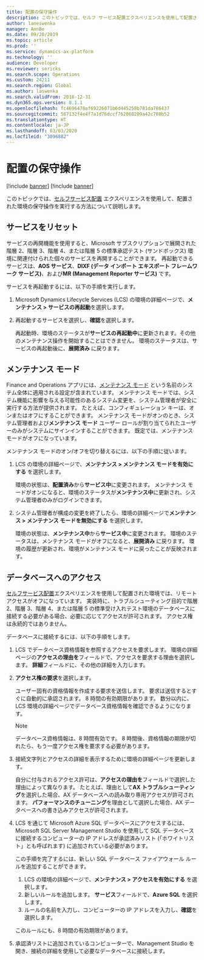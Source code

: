 ```yaml
---
title: 配置の保守操作
description: このトピックでは、セルフ サービス配置エクスペリエンスを使用して配置された環境の保守操作を実行する方法について説明します。
author: laneswenka
manager: AnnBe
ms.date: 09/20/2019
ms.topic: article
ms.prod: ''
ms.service: dynamics-ax-platform
ms.technology: ''
audience: Developer
ms.reviewer: sericks
ms.search.scope: Operations
ms.custom: 24211
ms.search.region: Global
ms.author: laswenka
ms.search.validFrom: 2018-12-31
ms.dyn365.ops.version: 8.1.1
ms.openlocfilehash: fc4696478af69226071b6d445258b781da786437
ms.sourcegitcommit: 567132f4e4f7a1d76dccf762068209a42c788b52
ms.translationtype: HT
ms.contentlocale: ja-JP
ms.lasthandoff: 03/03/2020
ms.locfileid: "3096882"
---
```

# <a name="maintenance-operations-for-deployments"></a>配置の保守操作

[!include [banner](../includes/banner.md)]
[!include [banner](../includes/limited-availability.md)]

このトピックでは、[セルフサービス配置](infrastructure-stack.md) エクスペリエンスを使用して、配置された環境の保守操作を実行する方法について説明します。

## <a name="restart-services"></a>サービスをリセット

サービスの再開機能を使用すると、Microsoft サブスクリプションで展開された階層 2、階層 3、階層 4、または階層 5 の標準承認テスト (サンドボックス) 環境に関連付けられた個々のサービスを再開することができます。 再起動できるサービスは、**AOS サービス**、**DIXF (データ インポート エキスポート フレームワーク サービス)**、および**MR (Management Reporter サービス)** です。

サービスを再起動するには、以下の手順を実行します。

1. Microsoft Dynamics Lifecycle Services (LCS) の環境の詳細ページで、**メンテナンス \> サービスの再起動**を選択します。
2. 再起動するサービスを選択し、**確認**を選択します。

    再起動時、環境のステータスが**サービスの再起動中**に更新されます。その他のメンテナンス操作を開始することはできません。 環境のステータスは、サービスの再起動後に、**展開済み** に戻ります。

## <a name="maintenance-mode"></a>メンテナンス モード

Finance and Operations アプリには、[メンテナンス モード](../sysadmin/maintenance-mode.md) という名前のシステム全体に適用される設定が含まれています。 メンテナンス モードでは、システム機能に影響を与える可能性のあるシステム変更を、システム管理者が安全に実行する方法が提供されます。 たとえば、コンフィギュレーション キーは、オンまたはオフにすることができます。 メンテナンス モードがオンのとき、システム管理者および**メンテナンス モード** ユーザー ロールが割り当てられたユーザーのみがシステムにサインインすることができます。 既定では、メンテナンス モードがオフになっています。

メンテナンス モードのオン/オフを切り替えるには、以下の手順に従います。

1. LCS の環境の詳細ページで、**メンテナンス \> メンテナンス モードを有効にする** を選択します。

    環境の状態は、**配置済み**から**サービス中**に変更されます。 メンテナンス モードがオンになると、環境のステータスが**メンテナンス中**に更新され、システム管理者のみがログインできます。

2. システム管理者が構成の変更を終了したら、環境の詳細ページで**メンテナンス \> メンテナンス モードを無効にする** を選択します。

    環境の状態は、**メンテナンス中**から**サービス中**に変更されます。 環境のステータスは、メンテナンス モードがオフになると、**展開済み** に戻ります。 環境の履歴が更新され、環境がメンテナンス モードに戻ったことが反映されます。

## <a name="access-database"></a>データベースへのアクセス

[セルフサービス配置](infrastructure-stack.md)エクスペリエンスを使用して配置された環境では、リモート アクセスがオフになっています。 実装時に、トラブルシューティング目的で階層 2、階層 3、階層 4、または階層 5 の標準受け入れテスト環境のデータベースに接続する必要がある場合、必要に応じてアクセスが許可されます。 アクセス権は永続的ではありません。

データベースに接続するには、以下の手順をします。

1. LCS でデータベース資格情報を参照するアクセスを要求します。 環境の詳細ページの**アクセスの理由を**フィールドで、アクセスを要求する理由を選択します。 **詳細**フィールドに、その他の詳細を入力します。 
2. **アクセス権の要求**を選択します。

    ユーザー固有の資格情報を作成する要求を送信します。 要求は送信するとすぐに自動的に承認されます。 8 時間の有効期限があります。 数分以内に、LCS 環境の詳細ページでデータベース資格情報を確認できるようになります。

    > [!NOTE]
    > データベース資格情報は、8 時間有効です。 8 時間後、資格情報の期限が切れたら、もう一度アクセス権を要求する必要があります。

3. 接続文字列とアクセスの詳細を表示するために環境の詳細ページを更新します。

    自分に付与されるアクセス許可は、**アクセスの理由を**フィールドで選択した理由によって異なります。 たとえば、理由として**AX トラブルシューティング**を選択した場合、AX データベースへの読み取り専用アクセスが許可されます。 **パフォーマンスのチューニング**を理由として選択した場合、AX データベースへの書き込みアクセスが許可されます。

4. LCS を通じて Microsoft Azure SQL データベースにアクセスするには、Microsoft SQL Server Management Studio を使用して SQL データベースに接続するコンピューターの IP アドレスが承認済みリスト (「ホワイトリスト」とも呼ばれます) に追加されている必要があります。

    この手順を完了するには、新しい SQL データベース ファイアウォール ルールを追加することができます。

    1. LCS の環境の詳細ページで、**メンテナンス \> アクセスを有効にする** を選択します。
    2. 新しいルールを追加します。 **サービス**フィールドで、**Azure SQL** を選択します。
    3. ルールの名前を入力し、コンピューターの IP アドレスを入力し、**確認**を選択します。

    このルールにも、8 時間の有効期限があります。

5. 承認済リストに追加されているコンピューターで、Management Studio を開き、接続の詳細を使用して必要なデータベースに接続します。
